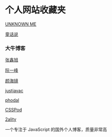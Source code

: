 # 个人网站收藏夹

[UNKNOWN ME](<https://ukn.me/>)



[童话说](<https://tonghuashuo.github.io/>)



### 大牛博客

[张鑫旭](<https://www.zhangxinxu.com/>)

[阮一峰](<http://www.ruanyifeng.com/blog/>)

[颜海镜]([https://yanhaijing.com](https://yanhaijing.com/))

[justjavac](<http://justjavac.com/>)

[phodal](<https://www.phodal.com/>)



[CSSPod](https://csspod.com/)



[2ality]([http://2ality.com](http://2ality.com/))

一个专注于 JavaScript 的国外个人博客，质量非常高